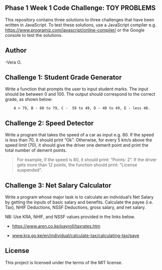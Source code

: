 ## Phase 1 Week 1 Code Challenge: TOY PROBLEMS
This repository contains three solutions to three challenges that have been written in JavaScript. To test these solutions, use a JavaScript compiler e.g. https://www.programiz.com/javascript/online-compiler/ or the Google console to test the solutions.

## Author
-Vera O.

## Challenge 1: Student Grade Generator

Write a function that prompts the user to input student marks. The input should be between 0 and 100. The output should correspond to the correct grade, as shown below: 

        A > 79, B - 60 to 79, C -  59 to 49, D - 40 to 49, E - less 40.

## Challenge 2: Speed Detector

Write a program that takes the speed of a car as input e.g. 80. If the speed is less than 70, it should print “Ok”. Otherwise, for every 5 km/s above the speed limit (70), it should give the driver one demerit point and print the total number of demerit points.

   > For example, if the speed is 80, it should print: “Points: 2”. If the driver gets more than 12 points, the function should print: “License suspended”.

## Challenge 3: Net Salary Calculator

Write a program whose major task is to calculate an individual’s Net Salary by getting the inputs of basic salary and benefits. Calculate the payee (i.e. Tax), NHIF Deductions, NSSF Deductions, gross salary, and net salary. 

NB: Use KRA, NHIF, and NSSF values provided in the links below.

- https://www.aren.co.ke/payroll/taxrates.htm 

- www.kra.go.ke/en/individual/calculate-tax/calculating-tax/paye

## License
This project is licensed under the terms of the MIT license.
